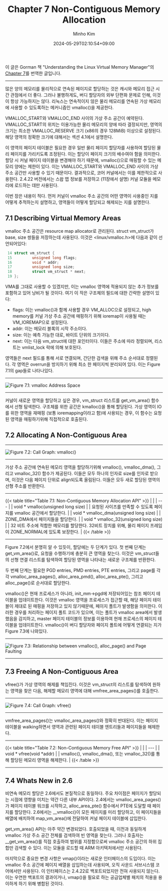 ﻿---
title: "Chapter 7  Non-Contiguous Memory Allocation"
date: 2024-05-29T02:10:54+09:00
draft: false
author: "Minho Kim"
categories: ["Gorman Book Translation"]
categories_weight: 7
---

이 글은 Gorman 책 "Understanding the Linux Virtual Memory Manager"의 [Chapter 7](https://www.kernel.org/doc/gorman/html/understand/understand010.html)를 번역한 글입니다.

---

많은 양의 메모리를 물리적으로 연속된 페이지로 할당하는 것은 캐시와 메모리 접근 시간 관점에서 더 좋다. 그러나 불행하게도, 버디 할당자의 외부 단편화 문제로 인해, 이것이 항상 가능하지는 않다. 리눅스는 연속적이지 않은 물리 메모리를 연속된 가상 메모리에 사용할 수 있도록하는 메커니즘인 vmalloc()을 제공한다.

VMALLOC_START와 VMALLOC_END 사이의 가상 주소 공간이 예약된다. VMALLOC_START의 위치는 이용가능한 물리 메모리의 양에 따라 결정되지만, 영역의 크기는 최소한 VMALLOC_RESERVE 크기 (x86의 경우 128MiB) 이상으로 설정된다. 해당 영역의 정확한 크기에 대해서는 섹션 4.1에서 설명한다.

이 영역의 페이지 테이블은 필요한 경우 일반 물리 페이지 할당자를 사용하여 할당된 물리 페이지를 가리키도록 조정된다. 이는 할당이 페이지 크기의 배수여야 함을 의미한다. 할당 시 커널 페이지 테이블을 변경해야 하기 때문에, vmalloc()으로 매핑할 수 있는 메모리 양에는 제한이 있다. 이는 VMALLOC_START와 VMALLOC_END 사이의 가상 주소 공간만 사용할 수 있기 때문이다. 결과적으로, 코어 커널에서는 이를 제한적으로 사용한다. 2.4.22 버전에서는 스왑 맵 정보를 저장하고 (11장에서 설명) 커널 모듈을 메모리에 로드하는 데만 사용된다.

이번 장은 내용이 적다. 먼저 커널이 vmalloc 주소 공간의 어떤 영역이 사용중인 지를 어떻게 추적하는지 설명하고, 영역들이 어떻게 할당되고 해제되는 지를 설명한다.

## 7.1 Describing Virtual Memory Areas

vmalloc 주소 공간은 resource map allocator로 관리된다. struct vm_struct가 base, size 쌍들을 저장하는데 사용된다. 이것은 <linux/vmalloc.h>에 다음과 같이 선언되어있다:
```c
 14 struct vm_struct {
 15         unsigned long flags;
 16         void * addr;
 17         unsigned long size;
 18         struct vm_struct * next;
 19 };
```

VMA를 그대로 사용할 수 있겠지만, 이는 vmalloc 영역에 적용되지 않는 추가 정보를 포함하고 있어 낭비가 될 것이다. 여기 이 작은 구조체의 필드에 대한 간략한 설명이 있다:
- flags: 이는 vmalloc()과 함께 사용할 경우 VM_ALLOC으로 설정되고, high memory를 커널 가상 주소 공간에 매핑하기 위해 ioremap이 사용될 때는 VM_IOREMAP으로 설정된다.
- addr: 이는 메모리 블록의 시작 주소이다.
- size: 이는 예측 가능한 대로, 바이트 단위의 크기이다.
- next: 이는 다음 vm_struct에 대한 포인터이다. 이들은 주소에 따라 정렬되며, 리스트는 vmlist_lock 락에 의해 보호된다.

영역들은 next 필드를 통해 서로 연결되며, 간단한 검색을 위해 주소 순서대로 정렬된다. 각 영역은 overrun을 방지하기 위해 최소 한 페이지씩 분리되어 있다. 이는 Figure 7.1의 gap들로 나타나있다.

---
![](/images/gorman_번역/figure7.1.png "Figure 7.1: vmalloc Address Space")

---
커널이 새로운 영역을 할당하고 싶은 경우, vm_struct 리스트를 get_vm_area() 함수에서 선형 탐색한다. 구조체를 위한 공간은 kmalloc()을 통해 할당된다. 가상 영역이 IO를 위한 영역을 재매핑 (보통 ioremapping이라고 함)에 사용되는 경우, 이 함수는 요청된 영역을 매핑하기위해 직접적으로 호출된다.

## 7.2 Allocating A Non-Contiguous Area

---
![](/images/gorman_번역/figure7.2.png "Figure 7.2: Call Graph: vmalloc()")

---

가상 주소 공간에 연속된 메모리 영역을 할당하기위해 vmalloc(), vmalloc_dma(), 그리고 vmalloc_32() 함수가 제공된다. 이들은 모두 하나의 인자로 size를 인자로 받으며, 이것은 다음 페이지 단위로 align되도록 올림된다. 이들은 모두 새로 할당된 영역의 선형 주소를 반환한다.

---
{{< table title="Table 7.1: Non-Contiguous Memory Allocation API" >}}
| |
| --- |
| void * vmalloc(unsigned long size) |
| 요청된 사이즈를 만족할 수 있도록 페이지를 vmalloc 공간에서 할당한다. |
| void * vmalloc_dma(unsigned long size) |
| ZONE_DMA에서 페이지들을 할당한다. |
| void * vmalloc_32(unsigned long size) |
| 32 비트 주소에 적합한 메모리를 할당한다. 32비트 장치를 위해, 물리 페이지 프레임이 ZONE_NORMAL에 있도록 보장한다. |
{{< /table >}}

---
Figure 7.2에서 분명히 알 수 있듯이, 할당에는 두 단계가 있다. 첫 번째 단계는 get_vm_area()로, 요청을 수행하기에 충분히 큰 영역을 찾는다. 이것은 vm_struct들의 선형 연결 리스트를 탐색하여 할당된 영역을 나타내는 새로운 구조체를 반환한다.

두 번째 단계는 필요한 PGD entries, PMD entries, PTE entries, 그리고 page를 각각 vmalloc_area_pages(), alloc_area_pmd(), alloc_area_pte(), 그리고 alloc_page()로 순서대로 할당한다.

vmalloc()은 현재 프로세스가 아니라, init_mm->pgd에 저장되어있는 참조 페이지 테이블을 업데이트한다. 이것은 vmalloc 영역을 프로세스가 접근할 때, 해당 페이지 테이블이 제대로 된 매핑을 저장하고 있지 않기때문에, 페이지 폴트가 발생함을 의미한다. 이러한 경우를 처리하는 페이지 폴트 코드가 있으며, 이는 폴트가 vmalloc area에서 발생했음을 감지하고, master 페이지 테이블의 정보를 이용하여 현재 프로세스의 페이지 테이블을 업데이트한다. vmalloc()이 버디 할당자와 페이지 폴트에 어떻게 연결되는 지가 Figure 7.3에 나와있다.

---
![](/images/gorman_번역/figure7.3.png "Figure 7.3: Relationship between vmalloc(), alloc_page() and Page Faulting")

---

## 7.3 Freeing A Non-Contiguous Area

vfree()가 가상 영역의 해제를 책임진다. 이것은 vm_struct의 리스트를 탐색하여 원하는 영역을 찾은 다음, 해제할 메모리 영역에 대해 vmfree_area_pages()를 호출한다.

---
![](/images/gorman_번역/figure7.4.png "Figure 7.4: Call Graph: vfree()")

---

vmfree_area_pages()는 vmalloc_area_pages()와 정확히 반대된다. 이는 페이지 테이블을 walking하면서 영역과 관련된 페이지 테이블 엔트리들과 페이지들을 해제한다.

---
{{< table title="Table 7.2: Non-Contiguous Memory Free API" >}}
| |
| --- |
| void * vfree(void *addr) |
| vmalloc(), vmalloc_dma(), 또는 vmalloc_32()를 통해 할당된 메모리 영역을 해제한다. |
{{< /table >}}

---

## 7.4 Whats New in 2.6

비연속 메모리 할당은 2.6에서도 본질적으로 동일하다. 주요 차이점은 페이지가 할당되는 시점에 영향을 미치는 약간 다른 내부 API이다. 2.4에서는 vmalloc_area_pages()가 페이지 테이블 워크를 시작하고, alloc_area_pte() 함수에서 PTE에 도달할 때 페이지를 할당한다. 2.6에서는 __vmalloc()이 모든 페이지를 미리 할당하고, 이 페이지들을 배열에 배치하여 map_vm_area()에 전달하여 커널 페이지 테이블에 삽입한다.

get_vm_area() API는 아주 약간 변경되었다. 호출되었을 때, 이전과 동일하게 vmalloc 가상 주소 공간 전체를 검색하여 빈 영역을 찾는다. 그러나 호출자는 __get_vm_area()를 직접 호출하여 범위를 지정함으로써 vmalloc 주소 공간의 하위 집합만 검색할 수 있다. 이는 모듈을 로드할 때 ARM 아키텍처에서만 사용된다.

마지막으로 중요한 변경 사항은 vmap()이라는 새로운 인터페이스의 도입이다. 이는 vmalloc 주소 공간에 페이지 배열을 삽입하는데 사용되며, 오직 사운드 서브시스템 코어에서만 사용된다. 이 인터페이스는 2.4.22로 백포트되었지만 전혀 사용되지 않는다. 이는 우연한 백포트의 결과이거나, vmap()을 필요로 하는 공급업체별 패치의 적용을 용이하게 하기 위해 병합된 것이다.
